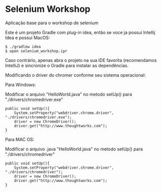 # Selenium Workshop

Aplicação base para o workshop de selenium

Este é um projeto Gradle com plug-in idea, então se voce ja possui Intellij Idea e possui MacOS:

    $ ./gradlew idea
    $ open selenium_workshop.ipr

Caso contrário, apenas abra o projeto na sua IDE favorita (recomendamos IntelliJ) e sincronize o Gradle para instalar as dependências.


Modificando o driver do chromer conforme seu sistema operacional:


<p>Para Windows:</p>

Modificar o arquivo "HelloWorld.java" no metodo setUp() para "./drivers/chromedriver.exe"

    public void setUp(){
        System.setProperty("webdriver.chrome.driver", "./drivers/chromedriver.exe");
        driver = new ChromeDriver();
        driver.get("http://www.thoughtworks.com");
    }

<p>Para MAC OS:</p>

Modificar o arquivo .java "HelloWorld.java" no metodo setUp() para "./drivers/chromedriver"

    public void setUp(){
        System.setProperty("webdriver.chrome.driver", "./drivers/chromedriver");
        driver = new ChromeDriver();
        driver.get("http://www.thoughtworks.com");
    }
